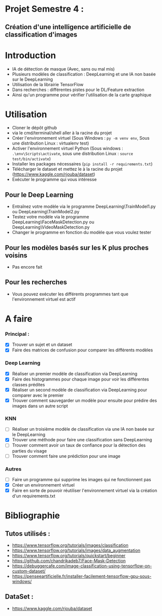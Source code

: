 # Projet Semestre 4 :
## Création d'une intelligence artificielle de classification d'images

# Introduction
* IA de détection de masque (Avec, sans ou mal mis)
* Plusieurs modèles de classification : DeepLearning et une IA non basée sur le DeepLearning
* Utilisation de la librairie TensorFlow
* Dans recherches : différentes pistes pour le DL/Feature extraction
* Ainsi qu'un programme pour vérifier l'utilisation de la carte graphique

# Utilisation
* Cloner le dépôt github
* via le cmd/terminal/shell aller à la racine du projet
* Créer l'environnement virtuel (Sous Windows : ```py -m venv env```, Sous une distribution Linux : virtualenv test)
* Activer l'environnement virtuel Python (Sous windows : ```.\env\Scripts\activate```, sous une distribution Linux : ```source test/bin/activate```)
* Installer les packages nécessaires (```pip install -r requirements.txt```)
* Télécharger le dataset et mettez le à la racine du projet (https://www.kaggle.com/rjouba/dataset)
* Exécuter le programme qui vous intéresse
## Pour le Deep Learning
* Entraînez votre modèle via le programme DeepLearning\TrainModel1.py ou DeepLearning\TrainModel2.py
* Testez votre modèle via le programme DeepLearning\FaceMaskDetection.py ou DeepLearning\VideoMaskDetection.py
* Changer le programme en fonction du modèle que vous voulez tester
## Pour les modèles basés sur les K plus proches voisins
* Pas encore fait
## Pour les recherches
* Vous pouvez exécuter les différents programmes tant que l'environnement virtuel est actif


# A faire
### Principal :
- [x] Trouver un sujet et un dataset
- [x] Faire des matrices de confusion pour comparer les différents modèles
### Deep Learning
- [x] Réaliser un premier modèle de classification via DeepLearning
- [x] Faire des histogrammes pour chaque image pour voir les différentes classes prédites
- [x] Réaliser un second modèle de classification via DeepLearning pour comparer avec le premier
- [x] Trouver comment sauvegarder un modèle pour ensuite pour prédire des images dans un autre script
### KNN
- [ ] Réaliser un troisième modèle de classification via une IA non basée sur le DeepLearning
- [x] Trouver une méthode pour faire une classification sans DeepLearning
- [ ] Trouver comment avoir un taux de confiance pour la détection des parties du visage
- [ ] Trouver comment faire une prédiction pour une image
### Autres
- [ ] Faire un programme qui supprime les images qui ne fonctionnent pas
- [x] Créer un environnement virtuel 
- [x] Faire en sorte de pouvoir réutiliser l'environnement virtuel via la création d'un requirements.txt

# Bibliographie
## Tutos utilisés :
* https://www.tensorflow.org/tutorials/images/classification
* https://www.tensorflow.org/tutorials/images/data_augmentation
* https://www.tensorflow.org/tutorials/quickstart/beginner
* https://github.com/chandrikadeb7/Face-Mask-Detection
* https://debuggercafe.com/image-classification-using-tensorflow-on-custom-dataset/
* https://penseeartificielle.fr/installer-facilement-tensorflow-gpu-sous-windows/
## DataSet :
* https://www.kaggle.com/rjouba/dataset